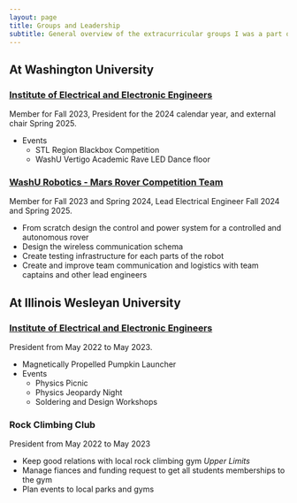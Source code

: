 ```yaml
---
layout: page
title: Groups and Leadership
subtitle: General overview of the extracurricular groups I was a part of in College with links to each for details
---
```


## At Washington University
### [Institute of Electrical and Electronic Engineers](activities/IEEE-WASHU.md)
Member for Fall 2023, President for the 2024 calendar year, and external chair Spring 2025.
- Events
  - STL Region Blackbox Competition
  - WashU Vertigo Academic Rave LED Dance floor

### [WashU Robotics - Mars Rover Competition Team](activities/Robotics-WASHU.md)
Member for Fall 2023 and Spring 2024, Lead Electrical Engineer Fall 2024 and Spring 2025.
- From scratch design the control and power system for a controlled and autonomous rover
- Design the wireless communication schema
- Create testing infrastructure for each parts of the robot
- Create and improve team communication and logistics with team captains and other lead engineers

## At Illinois Wesleyan University 
### [Institute of Electrical and Electronic Engineers](activities/IEEE-IWU.md)
President from May 2022 to May 2023.
- Magnetically Propelled Pumpkin Launcher
- Events
  - Physics Picnic
  - Physics Jeopardy Night
  - Soldering and Design Workshops


### Rock Climbing Club
President from May 2022 to May 2023
- Keep good relations with local rock climbing gym _Upper Limits_
- Manage fiances and funding request to get all students memberships to the gym
- Plan events to local parks and gyms 


